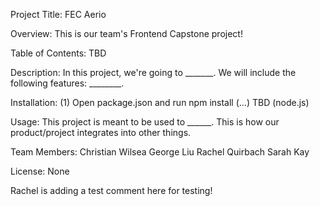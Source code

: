 Project Title:
FEC Aerio

Overview:
This is our team's Frontend Capstone project!

Table of Contents:
TBD

Description:
In this project, we're going to _______. We will include the following features: ________.

Installation:
(1) Open package.json and run npm install
(...) TBD (node.js)

Usage:
This project is meant to be used to ______. This is how our product/project integrates into other things.

Team Members:
Christian Wilsea
George Liu
Rachel Quirbach
Sarah Kay

License:
None


Rachel is adding a test comment here for testing!